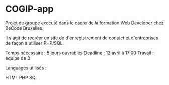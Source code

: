 # COGIP-app

Projet de groupe executé dans le cadre de la formation Web Developer chez BeCode Bruxelles.

Il s'agit de recréer un site de d'enregistrement de contact et d'entreprises de façon à utiliser PHP/SQL.

Temps nécessaire : 5 jours ouvrables
Deadline : 12 avril à 17:00
Travail : équipe de 3


Languages utilisés :

HTML
PHP
SQL

